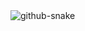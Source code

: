 <picture>
  <source media="(prefers-color-scheme: dark)" srcset="https://raw.githubusercontent.com/lyshka/lyshka/output/github-snake-dark.svg" />
  <img alt="github-snake" src="https://raw.githubusercontent.com/lyshka/lyshka/output/github-snake.svg" />
</picture>
